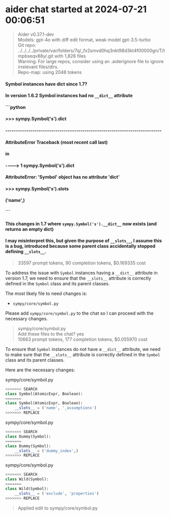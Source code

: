 
# aider chat started at 2024-07-21 00:06:51

> Aider v0.37.1-dev  
> Models: gpt-4o with diff edit format, weak model gpt-3.5-turbo  
> Git repo: ../../../../private/var/folders/7q/_fx2smvd0hq3nkt98d3kt4f00000gn/T/tmpbseqv88y/.git with 1,828 files  
> Warning: For large repos, consider using an .aiderignore file to ignore irrelevant files/dirs.  
> Repo-map: using 2048 tokens  

#### Symbol instances have __dict__ since 1.7?  
#### In version 1.6.2 Symbol instances had no `__dict__` attribute  
#### ```python  
#### >>> sympy.Symbol('s').__dict__  
#### ---------------------------------------------------------------------------  
#### AttributeError                            Traceback (most recent call last)  
#### <ipython-input-3-e2060d5eec73> in <module>  
#### ----> 1 sympy.Symbol('s').__dict__  
####   
#### AttributeError: 'Symbol' object has no attribute '__dict__'  
#### >>> sympy.Symbol('s').__slots__  
#### ('name',)  
#### ```  
####   
#### This changes in 1.7 where `sympy.Symbol('s').__dict__` now exists (and returns an empty dict)  
#### I may misinterpret this, but given the purpose of `__slots__`, I assume this is a bug, introduced because some parent class accidentally stopped defining `__slots__`.  
> 33597 prompt tokens, 90 completion tokens, $0.169335 cost  

To address the issue with `Symbol` instances having a `__dict__` attribute in version 1.7, we need to ensure that the `__slots__` attribute is correctly defined in the `Symbol` class and its parent classes.

The most likely file to need changes is:
- `sympy/core/symbol.py`

Please add `sympy/core/symbol.py` to the chat so I can proceed with the necessary changes.

> sympy/core/symbol.py  
> Add these files to the chat? yes  
> 10663 prompt tokens, 177 completion tokens, $0.055970 cost  

To ensure that `Symbol` instances do not have a `__dict__` attribute, we need to make sure that the `__slots__` attribute is correctly defined in the `Symbol` class and its parent classes. 

Here are the necessary changes:

sympy/core/symbol.py
```python
<<<<<<< SEARCH
class Symbol(AtomicExpr, Boolean):
=======
class Symbol(AtomicExpr, Boolean):
    __slots__ = ('name', '_assumptions')
>>>>>>> REPLACE
```

sympy/core/symbol.py
```python
<<<<<<< SEARCH
class Dummy(Symbol):
=======
class Dummy(Symbol):
    __slots__ = ('dummy_index',)
>>>>>>> REPLACE
```

sympy/core/symbol.py
```python
<<<<<<< SEARCH
class Wild(Symbol):
=======
class Wild(Symbol):
    __slots__ = ('exclude', 'properties')
>>>>>>> REPLACE
```

> Applied edit to sympy/core/symbol.py  
